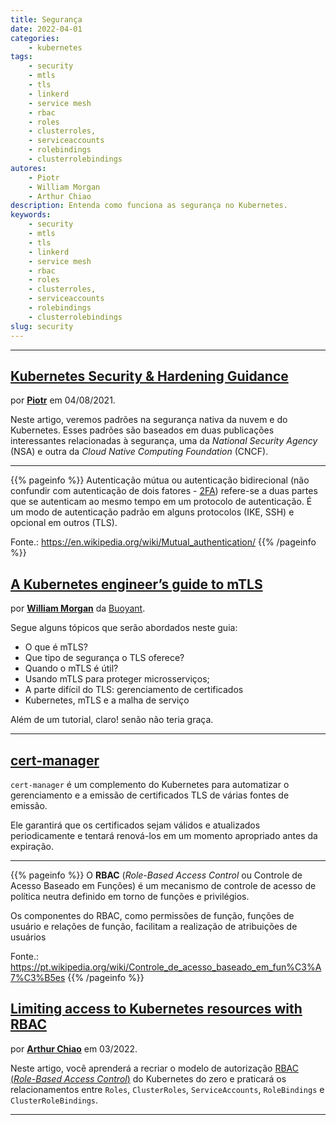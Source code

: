 ```yaml
---
title: Segurança
date: 2022-04-01
categories:
    - kubernetes
tags:
    - security
    - mtls
    - tls
    - linkerd
    - service mesh
    - rbac
    - roles
    - clusterroles,
    - serviceaccounts
    - rolebindings
    - clusterrolebindings
autores:
    - Piotr
    - William Morgan
    - Arthur Chiao
description: Entenda como funciona as segurança no Kubernetes.
keywords:
    - security
    - mtls
    - tls
    - linkerd
    - service mesh
    - rbac
    - roles
    - clusterroles,
    - serviceaccounts
    - rolebindings
    - clusterrolebindings
slug: security
---
```



---

## [Kubernetes Security & Hardening Guidance](https://itnext.io/kubernetes-security-hardening-guidance-cf5fc48a9b3e)

por [**Piotr**](/autores/piotr/) em 04/08/2021.

Neste artigo, veremos padrões na segurança nativa da nuvem e do Kubernetes. Esses padrões são baseados em duas publicações interessantes relacionadas à segurança, uma da *National Security Agency* (NSA) e outra da *Cloud Native Computing Foundation* (CNCF).

---

{{% pageinfo %}}
Autenticação mútua ou autenticação bidirecional (não confundir com autenticação de dois fatores - [2FA](https://pt.wikipedia.org/wiki/Identifica%C3%A7%C3%A3o_por_dois_fatores)) refere-se a duas partes que se autenticam ao mesmo tempo em um protocolo de autenticação. É um modo de autenticação padrão em alguns protocolos (IKE, SSH) e opcional em outros (TLS).

Fonte.: <https://en.wikipedia.org/wiki/Mutual_authentication/>
{{% /pageinfo %}}

## [A Kubernetes engineer’s guide to mTLS](https://buoyant.io/mtls-guide/)

por [**William Morgan**](/autores/william-morgan/) da [Buoyant](https://buoyant.io/).

Segue alguns tópicos que serão abordados neste guia:

- O que é mTLS?
- Que tipo de segurança o TLS oferece?
- Quando o mTLS é útil?
- Usando mTLS para proteger microsserviços;
- A parte difícil do TLS: gerenciamento de certificados
- Kubernetes, mTLS e a malha de serviço

Além de um tutorial, claro! senão não teria graça.

---

## [cert-manager](https://github.com/cert-manager/cert-manager)

`cert-manager` é um complemento do Kubernetes para automatizar o gerenciamento e a emissão de certificados TLS de várias fontes de emissão.

Ele garantirá que os certificados sejam válidos e atualizados periodicamente e tentará renová-los em um momento apropriado antes da expiração.

---

{{% pageinfo %}}
O **RBAC** (*Role-Based Access Control* ou Controle de Acesso Baseado em Funções) é um mecanismo de controle de acesso de política neutra definido em torno de funções e privilégios.

Os componentes do RBAC, como permissões de função, funções de usuário e relações de função, facilitam a realização de atribuições de usuários

Fonte.: <https://pt.wikipedia.org/wiki/Controle_de_acesso_baseado_em_fun%C3%A7%C3%B5es>
{{% /pageinfo %}}

## [Limiting access to Kubernetes resources with RBAC](https://learnk8s.io/rbac-kubernetes)

por [**Arthur Chiao**](/autores/arthur-chiao/) em 03/2022.

Neste artigo, você aprenderá a recriar o modelo de autorização [RBAC (*Role-Based Access Control*)](https://pt.wikipedia.org/wiki/Controle_de_acesso_baseado_em_fun%C3%A7%C3%B5es) do Kubernetes do zero e praticará os relacionamentos entre `Roles`, `ClusterRoles`, `ServiceAccounts`, `RoleBindings` e `ClusterRoleBindings`.

---
